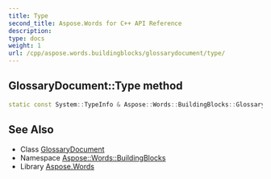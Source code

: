 ```yaml
---
title: Type
second_title: Aspose.Words for C++ API Reference
description: 
type: docs
weight: 1
url: /cpp/aspose.words.buildingblocks/glossarydocument/type/
---
```

## GlossaryDocument::Type method




```cpp
static const System::TypeInfo & Aspose::Words::BuildingBlocks::GlossaryDocument::Type()
```

## See Also

* Class [GlossaryDocument](../)
* Namespace [Aspose::Words::BuildingBlocks](../../)
* Library [Aspose.Words](../../../)

